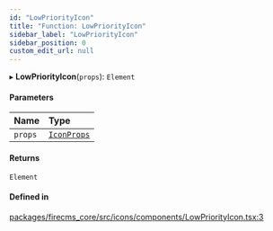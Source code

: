 ```yaml
---
id: "LowPriorityIcon"
title: "Function: LowPriorityIcon"
sidebar_label: "LowPriorityIcon"
sidebar_position: 0
custom_edit_url: null
---
```


▸ **LowPriorityIcon**(`props`): `Element`

#### Parameters

| Name | Type |
| :------ | :------ |
| `props` | [`IconProps`](../types/IconProps.md) |

#### Returns

`Element`

#### Defined in

[packages/firecms_core/src/icons/components/LowPriorityIcon.tsx:3](https://github.com/FireCMSco/firecms/blob/d45f3739/packages/firecms_core/src/icons/components/LowPriorityIcon.tsx#L3)
